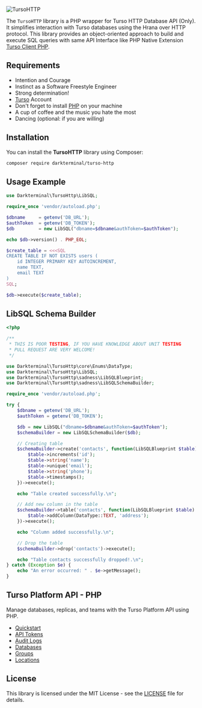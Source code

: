 ![TursoHTTP](https://i.imgur.com/URmAyKX.png)

The `TursoHTTP` library is a PHP wrapper for Turso HTTP Database API (Only). It simplifies interaction with Turso databases using the Hrana over HTTP protocol. This library provides an object-oriented approach to build and execute SQL queries with same API Interface like PHP Native Extension [Turso Client PHP](https://github.com/tursodatabase/turso-client-php).

## Requirements
- Intention and Courage
- Instinct as a Software Freestyle Engineer
- Strong determination!
- [Turso](https://turso.tech/) Account
- Don't forget to install [PHP](https://php.net) on your machine
- A cup of coffee and the music you hate the most
- Dancing (optional: if you are willing)

## Installation

You can install the **TursoHTTP** library using Composer:

```bash
composer require darkterminal/turso-http
```

## Usage Example

```php
use Darkterminal\TursoHttp\LibSQL;

require_once 'vendor/autoload.php';

$dbname     = getenv('DB_URL');
$authToken  = getenv('DB_TOKEN');
$db         = new LibSQL("dbname=$dbname&authToken=$authToken");

echo $db->version() . PHP_EOL;

$create_table = <<<SQL
CREATE TABLE IF NOT EXISTS users (
    id INTEGER PRIMARY KEY AUTOINCREMENT, 
    name TEXT, 
    email TEXT
)
SQL;

$db->execute($create_table);
```

## LibSQL Schema Builder

```php
<?php

/**
 * THIS IS POOR TESTING, IF YOU HAVE KNOWLEDGE ABOUT UNIT TESTING
 * PULL REQUEST ARE VERY WELCOME!
 */

use Darkterminal\TursoHttp\core\Enums\DataType;
use Darkterminal\TursoHttp\LibSQL;
use Darkterminal\TursoHttp\sadness\LibSQLBlueprint;
use Darkterminal\TursoHttp\sadness\LibSQLSchemaBuilder;

require_once 'vendor/autoload.php';

try {
    $dbname = getenv('DB_URL');
    $authToken = getenv('DB_TOKEN');

    $db = new LibSQL("dbname=$dbname&authToken=$authToken");
    $schemaBuilder = new LibSQLSchemaBuilder($db);

    // Creating table
    $schemaBuilder->create('contacts', function(LibSQLBlueprint $table) {
        $table->increments('id');
        $table->string('name');
        $table->unique('email');
        $table->string('phone');
        $table->timestamps();
    })->execute();

    echo "Table created successfully.\n";

    // Add new column in the table
    $schemaBuilder->table('contacts', function(LibSQLBlueprint $table) {
        $table->addColumn(DataType::TEXT, 'address');
    })->execute();

    echo "Column added successfully.\n";

    // Drop the table
    $schemaBuilder->drop('contacts')->execute();

    echo "Table contacts successfully dropped!.\n";
} catch (Exception $e) {
    echo "An error occurred: " . $e->getMessage();
}
```

## Turso Platform API - PHP

Manage databases, replicas, and teams with the Turso Platform API using PHP.

- [Quickstart](docs/PlatformAPI/README.md)
- [API Tokens](docs/PlatformAPI/APITokens.md)
- [Audit Logs](docs/PlatformAPI/AuditLogs.md)
- [Databases](docs/PlatformAPI/Databases.md)
- [Groups](docs/PlatformAPI/Groups.md)
- [Locations](docs/PlatformAPI/Locations.md)

## License

This library is licensed under the MIT License - see the [LICENSE](https://github.com/darkterminal/turso-http/blob/main/LICENSE) file for details.
